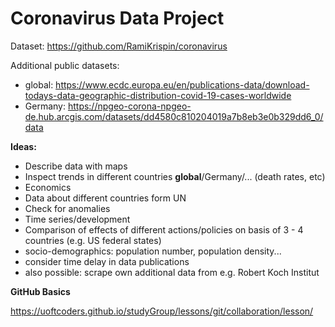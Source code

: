 # Coronavirus Data Project

Dataset: https://github.com/RamiKrispin/coronavirus

Additional public datasets:

- global: https://www.ecdc.europa.eu/en/publications-data/download-todays-data-geographic-distribution-covid-19-cases-worldwide
- Germany: https://npgeo-corona-npgeo-de.hub.arcgis.com/datasets/dd4580c810204019a7b8eb3e0b329dd6_0/data

**Ideas:**

- Describe data with maps
- Inspect trends in different countries **global**/Germany/... (death rates, etc)
- Economics
- Data about different countries form UN
- Check for anomalies
- Time series/development
- Comparison of effects of different actions/policies on basis of 3 - 4 countries (e.g. US federal states)
- socio-demographics: population number, population density...
- consider time delay in data publications
- also possible: scrape own additional data from e.g. Robert Koch Institut



**GitHub Basics**

https://uoftcoders.github.io/studyGroup/lessons/git/collaboration/lesson/
